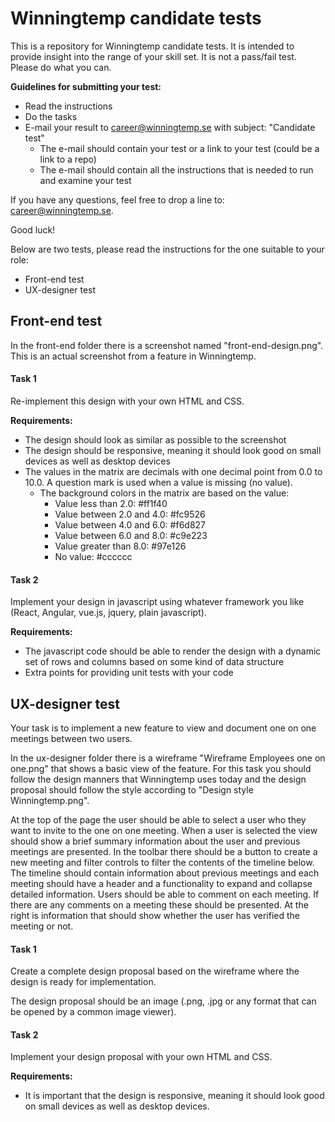 
# Winningtemp candidate tests

This is a repository for Winningtemp candidate tests. It is intended to provide insight into the range of your skill set. It is not a pass/fail test. Please do what you can.

**Guidelines for submitting your test:**

- Read the instructions
- Do the tasks
- E-mail your result to career@winningtemp.se with subject: "Candidate test"
	- The e-mail should contain your test or a link to your test (could be a link to a repo)
	- The e-mail should contain all the instructions that is needed to run and examine your test

If you have any questions, feel free to drop a line to: career@winningtemp.se.

Good luck!

Below are two tests, please read the instructions for the one suitable to your role:

- <a name="front-end-test">Front-end test</a>
- <a name="ux-designer-test">UX-designer test</a>

## <a name="front-end-test"></a>Front-end test

In the front-end folder there is a screenshot named "front-end-design.png". This is an actual screenshot from a feature in Winningtemp. 

#### Task 1
Re-implement this design with your own HTML and CSS.

**Requirements:**

 - The design should look as similar as possible to the screenshot
 - The design should be responsive, meaning it should look good on small devices as well as desktop devices
 - The values in the matrix are decimals with one decimal point from 0.0 to 10.0. A question mark is used when a value is missing (no value).
	 - The background colors in the matrix are based on the value:
		 - Value less than 2.0: #ff1f40
		 - Value between 2.0 and 4.0: #fc9526
		 - Value between 4.0 and 6.0: #f6d827
		 - Value between 6.0 and 8.0: #c9e223
		 - Value greater than 8.0: #97e126
		 - No value: #cccccc

#### Task 2
Implement your design in javascript using whatever framework you like (React, Angular, vue.js, jquery, plain javascript). 

**Requirements:**

- The javascript code should be able to render the design with a dynamic set of rows and columns based on some kind of data structure
- Extra points for providing unit tests with your code

## <a name="ux-designer-test"></a>UX-designer test

Your task is to implement a new feature to view and document one on one meetings between two users.

In the ux-designer folder there is a wireframe "Wireframe Employees one on one.png" that shows a basic view of the feature. For this task you should follow the design manners that Winningtemp uses today and the design proposal should follow the style according to "Design style Winningtemp.png".

At the top of the page the user should be able to select a user who they want to invite to the one on one meeting. When a user is selected the view should show a brief summary information about the user and previous meetings are presented. In the toolbar there should be a button to create a new meeting and filter controls to filter the contents of the timeline below. The timeline should contain information about previous meetings and each meeting should have a header and a functionality to expand and collapse detailed information. Users should be able to comment on each meeting. If there are any comments on a meeting these should be presented. At the right is information that should show whether the user has verified the meeting or not. 

#### Task 1
Create a complete design proposal based on the wireframe where the design is ready for implementation. 

The design proposal should be an image (.png, .jpg or any format that can be opened by a common image viewer).

#### Task 2
Implement your design proposal with your own HTML and CSS.

**Requirements:**

- It is important that the design is responsive, meaning it should look good on small devices as well as desktop devices.